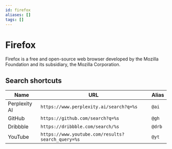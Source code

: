 ```yaml
---
id: firefox
aliases: []
tags: []
---
```


# Firefox

Firefox is a free and open-source web browser developed by the Mozilla Foundation and its subsidiary, the Mozilla Corporation.

## Search shortcuts

| Name          | URL                                               | Alias  |
| ------------- | ------------------------------------------------- | ------ |
| Perplexity AI | `https://www.perplexity.ai/search?q=%s`           | `@ai`  |
| GitHub        | `https://github.com/search?q=%s`                  | `@gh`  |
| Dribbble      | `https://dribbble.com/search/%s`                  | `@drb` |
| YouTube       | `https://www.youtube.com/results?search_query=%s` | `@yt`  |
